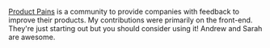 [Product Pains](http://productpains.com) is a community to provide companies with feedback to improve their products. My contributions were primarily on the front-end. They're just starting out but you should consider using it! Andrew and Sarah are awesome.
